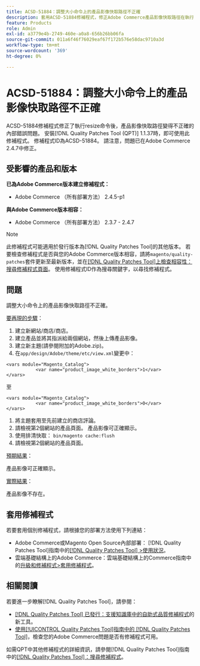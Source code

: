 ```yaml
---
title: ACSD-51884：調整大小命令上的產品影像快取路徑不正確
description: 套用ACSD-51884修補程式，修正Adobe Commerce產品影像快取路徑在執行resize命令後會變得不正確的問題。
feature: Products
role: Admin
exl-id: a3779e4b-2749-460e-a0a8-656b26bb06fa
source-git-commit: 011a6f46f76029eaf67f172b576e58dac9710a3d
workflow-type: tm+mt
source-wordcount: '369'
ht-degree: 0%

---
```


# ACSD-51884：調整大小命令上的產品影像快取路徑不正確

ACSD-51884修補程式修正了執行resize命令後，產品影像快取路徑變得不正確的內部錯誤問題。 安裝[!DNL Quality Patches Tool (QPT)] 1.1.37時，即可使用此修補程式。 修補程式ID為ACSD-51884。 請注意，問題已在Adobe Commerce 2.4.7中修正。

## 受影響的產品和版本

**已為Adobe Commerce版本建立修補程式：**

* Adobe Commerce （所有部署方法） 2.4.5-p1

**與Adobe Commerce版本相容：**

* Adobe Commerce （所有部署方法） 2.3.7 - 2.4.7

>[!NOTE]
>
>此修補程式可能適用於發行版本為[!DNL Quality Patches Tool]的其他版本。 若要檢查修補程式是否與您的Adobe Commerce版本相容，請將`magento/quality-patches`套件更新至最新版本，並在[[!DNL Quality Patches Tool]上檢查相容性：搜尋修補程式頁面](https://experienceleague.adobe.com/tools/commerce-quality-patches/index.html)。 使用修補程式ID作為搜尋關鍵字，以尋找修補程式。

## 問題

調整大小命令上的產品影像快取路徑不正確。

<u>要再現的步驟</u>：

1. 建立新網站/商店/商店。
1. 建立產品並將其指派給兩個網站，然後上傳產品影像。
1. 建立新主題(請參閱附加的Adobe.zip)。
1. 在`app/design/Adobe/theme/etc/view.xml`變更中：

```
<vars module="Magento_Catalog">
           <var name="product_image_white_borders">1</var>
</vars>
```

至

```
<vars module="Magento_Catalog">
           <var name="product_image_white_borders">0</var>
</vars>
```

1. 將主題套用至先前建立的商店評論。
1. 請檢視第2個網站的產品頁面。 產品影像可正確顯示。
1. 使用排清快取：
   `bin/magento cache:flush`
1. 請檢視第2個網站的產品頁面。

<u>預期結果</u>：

產品影像可正確顯示。

<u>實際結果</u>：

產品影像不存在。

## 套用修補程式

若要套用個別修補程式，請根據您的部署方法使用下列連結：

* Adobe Commerce或Magento Open Source內部部署： [!DNL Quality Patches Tool]指南中的[[!DNL Quality Patches Tool] >使用狀況](/help/tools/quality-patches-tool/usage.md)。
* 雲端基礎結構上的Adobe Commerce：雲端基礎結構上的Commerce指南中的[升級和修補程式>套用修補程式](https://experienceleague.adobe.com/docs/commerce-cloud-service/user-guide/develop/upgrade/apply-patches.html)。

## 相關閱讀

若要進一步瞭解[!DNL Quality Patches Tool]，請參閱：

* [[!DNL Quality Patches Tool] 已發行：支援知識庫中的自助式品質修補程式](https://experienceleague.adobe.com/en/docs/commerce-operations/tools/quality-patches-tool/quality-patches-tool-to-self-serve-quality-patches)的新工具。
* [使用[!UICONTROL Quality Patches Tool]指南中的 [!DNL Quality Patches Tool]](/help/tools/quality-patches-tool/patches-available-in-qpt/check-patch-for-magento-issue-with-magento-quality-patches.md)，檢查您的Adobe Commerce問題是否有修補程式可用。


如需QPT中其他修補程式的詳細資訊，請參閱[!DNL Quality Patches Tool]指南中的[[!DNL Quality Patches Tool]：搜尋修補程式](https://experienceleague.adobe.com/tools/commerce-quality-patches/index.html)。
